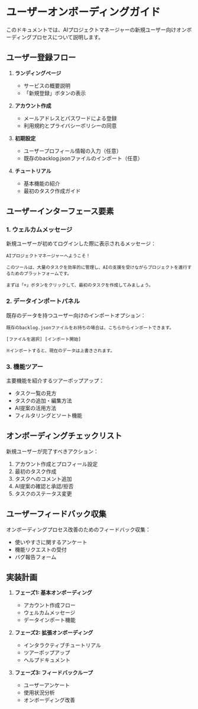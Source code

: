 # ユーザーオンボーディングガイド

このドキュメントでは、AIプロジェクトマネージャーの新規ユーザー向けオンボーディングプロセスについて説明します。

## ユーザー登録フロー

1. **ランディングページ**
   - サービスの概要説明
   - 「新規登録」ボタンの表示

2. **アカウント作成**
   - メールアドレスとパスワードによる登録
   - 利用規約とプライバシーポリシーの同意

3. **初期設定**
   - ユーザープロフィール情報の入力（任意）
   - 既存のbacklog.jsonファイルのインポート（任意）

4. **チュートリアル**
   - 基本機能の紹介
   - 最初のタスク作成ガイド

## ユーザーインターフェース要素

### 1. ウェルカムメッセージ

新規ユーザーが初めてログインした際に表示されるメッセージ：

```
AIプロジェクトマネージャーへようこそ！

このツールは、大量のタスクを効率的に管理し、AIの支援を受けながらプロジェクトを進行するためのプラットフォームです。

まずは「+」ボタンをクリックして、最初のタスクを作成してみましょう。
```

### 2. データインポートパネル

既存のデータを持つユーザー向けのインポートオプション：

```
既存のbacklog.jsonファイルをお持ちの場合は、こちらからインポートできます。

[ファイルを選択] [インポート開始]

※インポートすると、現在のデータは上書きされます。
```

### 3. 機能ツアー

主要機能を紹介するツアーポップアップ：

- タスク一覧の見方
- タスクの追加・編集方法
- AI提案の活用方法
- フィルタリングとソート機能

## オンボーディングチェックリスト

新規ユーザーが完了すべきアクション：

1. アカウント作成とプロフィール設定
2. 最初のタスク作成
3. タスクへのコメント追加
4. AI提案の確認と承認/拒否
5. タスクのステータス変更

## ユーザーフィードバック収集

オンボーディングプロセス改善のためのフィードバック収集：

- 使いやすさに関するアンケート
- 機能リクエストの受付
- バグ報告フォーム

## 実装計画

1. **フェーズ1: 基本オンボーディング**
   - アカウント作成フロー
   - ウェルカムメッセージ
   - データインポート機能

2. **フェーズ2: 拡張オンボーディング**
   - インタラクティブチュートリアル
   - ツアーポップアップ
   - ヘルプドキュメント

3. **フェーズ3: フィードバックループ**
   - ユーザーアンケート
   - 使用状況分析
   - オンボーディング改善
